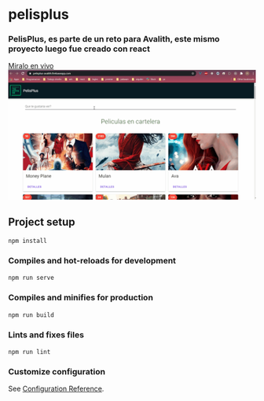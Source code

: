 # pelisplus

### PelisPlus, es parte de un reto para Avalith, este mismo proyecto luego fue creado con react
[Miralo en vivo](https://pelisplus-avalith.web.app/)
![texto cualquiera por si no carga la imagen](https://github.com/nicolasgonzalezgonzanlez/pelisplus/blob/master/news.gif)
## Project setup
```
npm install
```

### Compiles and hot-reloads for development
```
npm run serve
```

### Compiles and minifies for production
```
npm run build
```

### Lints and fixes files
```
npm run lint
```

### Customize configuration
See [Configuration Reference](https://cli.vuejs.org/config/).
